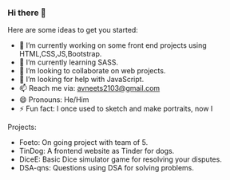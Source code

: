 ### Hi there 👋

Here are some ideas to get you started:

- 🔭 I’m currently working on some front end projects using HTML,CSS,JS,Bootstrap.
- 🌱 I’m currently learning SASS.
- 👯 I’m looking to collaborate on web projects.
- 🤔 I’m looking for help with JavaScript.
- 📫 Reach me via: avneets2103@gmail.com
- 😄 Pronouns: He/Him
- ⚡ Fun fact: I once used to sketch and make portraits, now I 

Projects:
- Foeto: On going project with team of 5.
- TinDog: A frontend website as Tinder for dogs.
- DiceE: Basic Dice simulator game for resolving your disputes.
- DSA-qns: Questions using DSA for solving problems.

